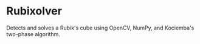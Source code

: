 # Rubixolver

Detects and solves a Rubik's cube using OpenCV, NumPy, and Kociemba's two-phase algorithm.
